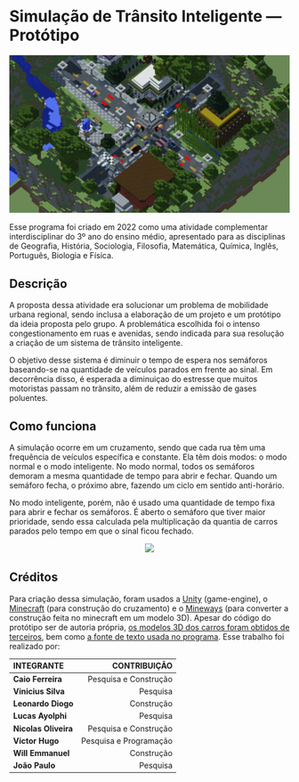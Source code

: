 # Simulação de Trânsito Inteligente — Protótipo
<p align="center">
	<img src="GitHub/simulation.gif"; width=800pm;>
</p>

Esse programa foi criado em 2022 como uma atividade complementar interdisciplinar do 3º ano do ensino médio, apresentado para as disciplinas de Geografia, 
História, Sociologia, Filosofia, Matemática, Química, Inglês, Português, Biologia e Física.
 
## Descrição

A proposta dessa atividade era solucionar um problema de mobilidade urbana regional, sendo inclusa a elaboração de um projeto e um protótipo da ideia proposta pelo grupo. A problemática escolhida foi o intenso congestionamento em ruas e avenidas, sendo indicada para sua resolução a criação de um sistema de trânsito inteligente.

O objetivo desse sistema é diminuir o tempo de espera nos semáforos baseando-se na quantidade de veículos parados em frente ao sinal. Em decorrência disso, é esperada a diminuiçao do estresse que muitos motoristas passam no trânsito, além de reduzir a emissão de gases poluentes.

## Como funciona

A simulação ocorre em um cruzamento, sendo que cada rua têm uma frequência de veículos específica e constante. Ela têm dois modos: o modo normal e o modo inteligente. No modo normal, todos os semáforos demoram a mesma quantidade de tempo para abrir e fechar. Quando um semáforo fecha, o próximo abre, fazendo um ciclo em sentido anti-horário.

No modo inteligente, porém, não é usado uma quantidade de tempo fixa para abrir e fechar os semáforos. É aberto o semáforo que tiver maior prioridade, sendo essa calculada pela multiplicação da quantia de carros parados pelo tempo em que o sinal ficou fechado.

<p align="center">
	<img src="GitHub/smart.gif"; width=800pm;>
</p>

## Créditos

Para criação dessa simulação, foram usados a [Unity](https://unity.com/pt) (game-engine), o [Minecraft](https://www.minecraft.net/pt-br) (para construção do cruzamento) e o [Mineways](https://www.realtimerendering.com/erich/minecraft/public/mineways/) (para converter a construção feita no minecraft em um modelo 3D). Apesar do código do protótipo ser de autoria própria, [os modelos 3D dos carros foram obtidos de terceiros](https://github.com/mchrbn/unity-traffic-simulation), bem como [a fonte de texto usada no programa](https://www.dafont.com/minecraftia.font?text=%E7%E3o). Esse trabalho foi realizado por:

<p align="center">

 |   **INTEGRANTE**    |    **CONTRIBUIÇÃO**    |
| :------------------- | ---------------------: |
| **Caio Ferreira**    | Pesquisa e Construção  |
| **Vinicius Silva**   | Pesquisa               |
| **Leonardo Diogo**   | Construção             |
| **Lucas Ayolphi**    | Pesquisa               |
| **Nicolas Oliveira** | Pesquisa e Construção  |
| **Victor Hugo**      | Pesquisa e Programação |
| **Will Emmanuel**    | Construção             |
| **João Paulo**       | Pesquisa               |
</p>
